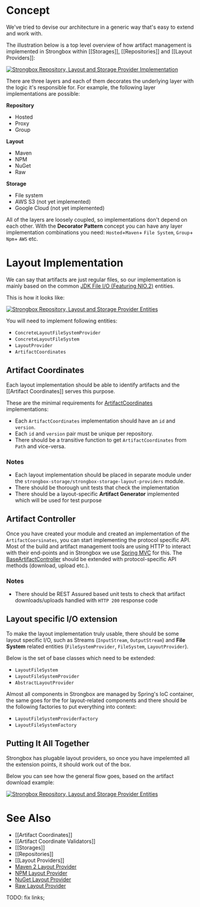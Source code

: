 # Concept

We've tried to devise our architecture in a generic way that's easy to extend and work with.

The illustration below is a top level overview of how artifact management is implemented in Strongbox within  [[Storages]], [[Repositories]] and [[Layout Providers]]:

[![Strongbox Repository, Layout and Storage Provider Implementation](https://github.com/strongbox/strongbox/wiki/resources/images/layout/Strongbox%20Repository%20Layout%20-%20Concept.png)](https://github.com/strongbox/strongbox/wiki/resources/images/layout/Strongbox%20Repository%20Layout%20-%20Concept.png)

There are three layers and each of them decorates the underlying layer with the logic it's responsible for. For example, the following layer implementations are possible:

**Repository**
* Hosted
* Proxy
* Group

**Layout**
* Maven
* NPM
* NuGet
* Raw

**Storage**
* File system
* AWS S3 (not yet implemented)
* Google Cloud (not yet implemented)

All of the layers are loosely coupled, so implementations don't depend on each other. With the **Decorator Pattern** concept you can have any layer implementation combinations you need: `Hosted`+`Maven`+ `File System`, `Group`+ `Npm`+ `AWS` etc. 

# Layout Implementation

We can say that artifacts are just regular files, so our implementation is mainly based on the common [JDK File I/O (Featuring NIO.2)](https://docs.oracle.com/javase/tutorial/essential/io/fileio.html) entities. 

This is how it looks like:

[![Strongbox Repository, Layout and Storage Provider Entities](https://github.com/strongbox/strongbox/wiki/resources/images/layout/Strongbox%20Repository%20Layout%20-%20Classes.png)](https://github.com/strongbox/strongbox/wiki/resources/images/layout/Strongbox%20Repository%20Layout%20-%20Classes.png)

You will need to implement following entities:
- `ConcreteLayoutFileSystemProvider`
- `ConcreteLayoutFileSystem`
- `LayoutProvider`
- `ArtifactCoordinates`

## Artifact Coordinates

Each layout implementation should be able to identify artifacts and the [[Artifact Coordinates]] serves this purpose.

These are the minimal requirements for [ArtifactCoordinates](https://github.com/strongbox/strongbox/blob/master/strongbox-commons/src/main/java/org/carlspring/strongbox/artifact/coordinates/ArtifactCoordinates.java) implementations: 
- Each `ArtifactCoordinates` implementation should have an `id` and `version`.
- Each `id` and `version` pair must be unique per repository.
- There should be a transitive function to get `ArtifactCoordinates` from `Path` and vice-versa.

### Notes
* Each layout implementation should be placed in separate module under the `strongbox-storage/strongbox-storage-layout-providers` module.
* There should be thorough unit tests that check the implementation
* There should be a layout-specific **Artifact Generator** implemented which will be used for test purpose

## Artifact Controller

Once you have created your module and created an implementation of the `ArtifactCoorsinates`, you can start implementing the protocol specific API.
Most of the build and artifact management tools are using HTTP to interact with their end-points and in Strongbox we use [Spring MVC](https://docs.spring.io/spring/docs/current/spring-framework-reference/web.html) for this. The [BaseArtifactController](https://github.com/strongbox/strongbox/blob/master/strongbox-web-core/src/main/java/org/carlspring/strongbox/controllers/BaseArtifactController.java) should be extended with protocol-specific API methods (download, upload etc.).

### Notes
* There should be REST Assured based unit tests to check that artifact downloads/uploads handled with `HTTP 200` response code


## Layout specific I/O extension
To make the layout implementation truly usable, there should be some layout specific I/O, such as Streams (`InputStream`, `OutputStream`) and **File System** related entities (`FileSystemProvider`, `FileSystem`, `LayoutProvider`).

Below is the set of base classes which need to be extended:
- `LayoutFileSystem`
- `LayoutFileSystemProvider`
- `AbstractLayoutProvider`

Almost all components in Strongbox are managed by Spring's IoC container, the same goes for the for layout-related components and there should be the following factories to put everything into context:
- `LayoutFileSystemProviderFactory`
- `LayoutFileSystemFactory`

## Putting It All Together

Strongbox has plugable layout providers, so once you have impelemted all the extension points, it should work out of the box.

Below you can see how the general flow goes, based on the artifact download example:

[![Strongbox Repository, Layout and Storage Provider Entities](https://github.com/strongbox/strongbox/wiki/resources/images/layout/Strongbox%20Repository%20Layout%20-%20Flow.png)](https://github.com/strongbox/strongbox/wiki/resources/images/layout/Strongbox%20Repository%20Layout%20-%20Flow.png)

# See Also

* [[Artifact Coordinates]]
* [[Artifact Coordinate Validators]]
* [[Storages]]
* [[Repositories]]
* [[Layout Providers]]
* [Maven 2 Layout Provider](https://github.com/strongbox/strongbox/wiki/Maven-2-Layout-Provider)
* [NPM Layout Provider](https://github.com/strongbox/strongbox/wiki/NPM-Layout-Provider)
* [NuGet Layout Provider](https://github.com/strongbox/strongbox/wiki/NuGet-Layout-Provider)
* [Raw Layout Provider](https://github.com/strongbox/strongbox/wiki/Raw-Layout-Provider)

TODO: fix links;
